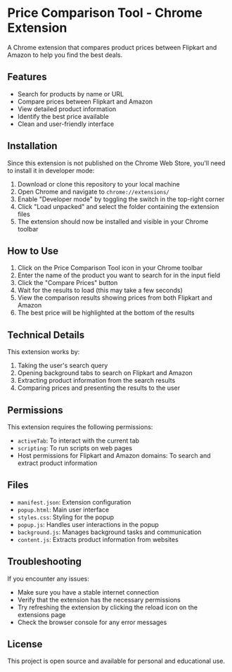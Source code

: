 # Price Comparison Tool - Chrome Extension

A Chrome extension that compares product prices between Flipkart and Amazon to help you find the best deals.

## Features

- Search for products by name or URL
- Compare prices between Flipkart and Amazon
- View detailed product information
- Identify the best price available
- Clean and user-friendly interface

## Installation

Since this extension is not published on the Chrome Web Store, you'll need to install it in developer mode:

1. Download or clone this repository to your local machine
2. Open Chrome and navigate to `chrome://extensions/`
3. Enable "Developer mode" by toggling the switch in the top-right corner
4. Click "Load unpacked" and select the folder containing the extension files
5. The extension should now be installed and visible in your Chrome toolbar

## How to Use

1. Click on the Price Comparison Tool icon in your Chrome toolbar
2. Enter the name of the product you want to search for in the input field
3. Click the "Compare Prices" button
4. Wait for the results to load (this may take a few seconds)
5. View the comparison results showing prices from both Flipkart and Amazon
6. The best price will be highlighted at the bottom of the results

## Technical Details

This extension works by:
1. Taking the user's search query
2. Opening background tabs to search on Flipkart and Amazon
3. Extracting product information from the search results
4. Comparing prices and presenting the results to the user

## Permissions

This extension requires the following permissions:
- `activeTab`: To interact with the current tab
- `scripting`: To run scripts on web pages
- Host permissions for Flipkart and Amazon domains: To search and extract product information

## Files

- `manifest.json`: Extension configuration
- `popup.html`: Main user interface
- `styles.css`: Styling for the popup
- `popup.js`: Handles user interactions in the popup
- `background.js`: Manages background tasks and communication
- `content.js`: Extracts product information from websites

## Troubleshooting

If you encounter any issues:
- Make sure you have a stable internet connection
- Verify that the extension has the necessary permissions
- Try refreshing the extension by clicking the reload icon on the extensions page
- Check the browser console for any error messages

## License

This project is open source and available for personal and educational use.
